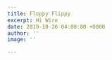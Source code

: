 ```yaml
---
title: Floppy Flippy
excerpt: Hi Wire
date: 2019-10-26 04:00:00 +0000
author: ''
image: ''

---
```


